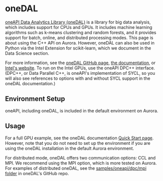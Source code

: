 # oneDAL

[oneAPI Data Analytics Library (oneDAL)](https://www.intel.com/content/www/us/en/developer/tools/oneapi/onedal.html) is a library for big data analysis, which includes support for CPUs and GPUs. It includes machine learning algorithms such as k-means clustering and random forests, and it provides support for batch, online, and distributed processing modes. This page is about using the C++ API on Aurora. However, oneDAL can also be used in Python via the Intel Extension for scikit-learn, which we document in the Data Science section.

For more information, see the [oneDAL GitHub page](https://github.com/oneapi-src/oneDAL), [the documentation](https://oneapi-src.github.io/oneDAL/index.html), or [Intel's website](https://www.intel.com/content/www/us/en/developer/tools/oneapi/onedal.html). To run on the Intel GPUs, use the oneAPI DPC++ interface. (DPC++, or Data Parallel C++, is oneAPI's implementation of SYCL, so you will also see references to options with and without SYCL support in the oneDAL documentation.)

## Environment Setup
oneAPI, including oneDAL, is included in the default environment on Aurora.

## Usage
For a full GPU example, see the oneDAL documentation [Quick Start page](https://oneapi-src.github.io/oneDAL/quick-start.html). However, note that you do not need to set up the environment if you are using the oneDAL installation in the default Aurora environment.

For distributed mode, oneDAL offers two communication options: CCL and MPI. We recommend using the MPI option, which is more tested on Aurora. For examples of distributed oneDAL, see the [samples/oneapi/dpc/mpi folder](https://github.com/oneapi-src/oneDAL/tree/main/samples/oneapi/dpc/mpi) in oneDAL's GitHub repo.